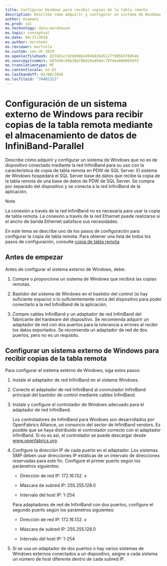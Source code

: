 ```yaml
---
title: Configurar Windows para recibir copias de la tabla remota
description: Describe cómo adquirir y configurar un sistema de Windows que no es de aplicación conectado mediante la red InfiniBand para su uso con la característica de copia de tabla remota en almacenamiento de datos paralelos. El sistema de Windows hospedará el SQL Server base de datos que recibe la copia de la tabla remota de una base de datos de PDW de SQL Server. Se compra por separado del dispositivo y se conecta a la red InfiniBand de la aplicación.
author: mzaman1
ms.prod: sql
ms.technology: data-warehouse
ms.topic: conceptual
ms.date: 04/17/2018
ms.author: murshedz
ms.reviewer: martinle
ms.custom: seo-dt-2019
ms.openlocfilehash: 837d41cc929d90b2494682645127f985b5768546
ms.sourcegitcommit: b87d36c46b39af8b929ad94ec707dee8800950f5
ms.translationtype: MT
ms.contentlocale: es-ES
ms.lasthandoff: 02/08/2020
ms.locfileid: "74401313"
---
```

# <a name="configure-an-external-windows-system-to-receive-remote-table-copies-using-infiniband---parallel-data-warehouse"></a>Configuración de un sistema externo de Windows para recibir copias de la tabla remota mediante el almacenamiento de datos de InfiniBand-Parallel
Describe cómo adquirir y configurar un sistema de Windows que no es de dispositivo conectado mediante la red InfiniBand para su uso con la característica de copia de tabla remota en PDW de SQL Server. El sistema de Windows hospedará el SQL Server base de datos que recibe la copia de la tabla remota de una base de datos de PDW de SQL Server. Se compra por separado del dispositivo y se conecta a la red InfiniBand de la aplicación.  
  
> [!NOTE]  
> La conexión a través de la red InfiniBand no es necesaria para usar la copia de tabla remota. La conexión a través de la red Ethernet puede realizarse si el ancho de banda Ethernet satisface sus necesidades.  
  
En este tema se describe uno de los pasos de configuración para configurar la copia de tabla remota. Para obtener una lista de todos los pasos de configuración, consulte [copia de tabla remota](remote-table-copy.md)  
  
## <a name="before-you-begin"></a>Antes de empezar  
Antes de configurar el sistema externo de Windows, debe:  
  
1.  Compre o proporcione un sistema de Windows que recibirá las copias remotas.  
  
2.  Bastidor del sistema de Windows en el bastidor del control (si hay suficiente espacio) o lo suficientemente cerca del dispositivo para poder conectarlo a la red InfiniBand de la aplicación.  
  
3.  Compre cables InfiniBand y un adaptador de red InfiniBand del fabricante del hardware del dispositivo. Se recomienda adquirir un adaptador de red con dos puertos para la tolerancia a errores al recibir los datos exportados. Se recomienda un adaptador de red de dos puertos, pero no es un requisito.  
  
## <a name="HowToWindows"></a>Configurar un sistema externo de Windows para recibir copias de la tabla remota  
Para configurar el sistema externo de Windows, siga estos pasos:  
  
1.  Instale el adaptador de red InfiniBand en el sistema Windows.  
  
2.  Conecte el adaptador de red InfiniBand al conmutador InfiniBand principal del bastidor de control mediante cables InfiniBand.  
  
3.  Instale y configure el controlador de Windows adecuado para el adaptador de red InfiniBand.  
  
    Los controladores de InfiniBand para Windows son desarrollados por OpenFabrics Alliance, un consorcio del sector de InfiniBand vendors.  Es posible que se haya distribuido el controlador correcto con el adaptador InfiniBand. Si no es así, el controlador se puede descargar desde www.openfabrics.org.  
  
4.  Configure la dirección IP de cada puerto en el adaptador. Los sistemas SMP deben usar direcciones IP estáticas de un intervalo de direcciones reservadas para este fin. Configure el primer puerto según los parámetros siguientes:  
  
    -   Dirección de red IP: 172.16.132. x  
  
    -   Máscara de subred IP: 255.255.128.0  
  
    -   Intervalo del host IP: 1-254  
  
    Para adaptadores de red de InfiniBand con dos puertos, configure el segundo puerto según los parámetros siguientes:  
  
    -   Dirección de red IP: 172.16.132. x  
  
    -   Máscara de subred IP: 255.255.128.0  
  
    -   Intervalo del host IP: 1-254  
  
5.  Si se usa un adaptador de dos puertos o hay varios sistemas de Windows externos conectados a un dispositivo, asigne a cada sistema un número de host diferente dentro de cada subred IP.  
  
<!-- MISSING LINKS 
## See Also  
[Common Metadata Query Examples &#40;SQL Server PDW&#41;](../sqlpdw/common-metadata-query-examples-sql-server-pdw.md)  
-->
  
